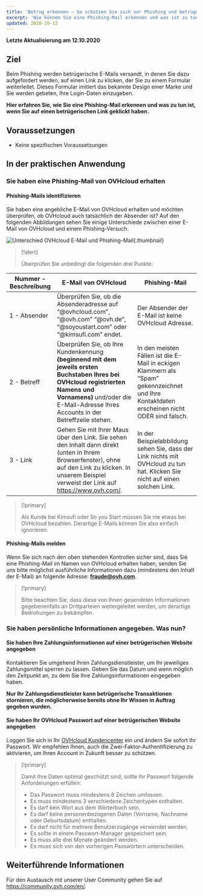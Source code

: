 ```yaml
---
title: 'Betrug erkennen − So schützen Sie sich vor Phishing und betrügerischen E-Mails'
excerpt: 'Wie können Sie eine Phishing-Mail erkennen und was ist zu tun, wenn Sie auf einen betrügerischen Link geklickt haben?'
updated: 2020-10-12
---
```


**Letzte Aktualisierung am 12.10.2020** 

## Ziel

Beim Phishing werden betrügerische E-Mails versandt, in denen Sie dazu aufgefordert werden, auf einen Link zu klicken, der Sie zu einem Formular weiterleitet. Dieses Formular imitiert das bekannte Design einer Marke und Sie werden gebeten, Ihre Login-Daten einzugeben. 

**Hier erfahren Sie, wie Sie eine Phishing-Mail erkennen und was zu tun ist, wenn Sie auf einen betrügerischen Link geklickt haben.**


## Voraussetzungen

- Keine spezifischen Voraussetzungen


## In der praktischen Anwendung

### Sie haben eine Phishing-Mail von OVHcloud erhalten

#### Phishing-Mails identifizieren

Sie haben eine angebliche E-Mail von OVHcloud erhalten und möchten überprüfen, ob OVHcloud auch tatsächlich der Absender ist? Auf den folgenden Abbildungen sehen Sie einige Unterschiede zwischen einer E-Mail von OVHcloud und einem Phishing-Versuch.

![Unterschied OVHcloud E-Mail und Phishing-Mail](images/phishing_email.png){.thumbnail}

> [!alert]
> 
> Überprüfen Sie unbedingt die folgenden drei Punkte.
> 

|Nummer - Beschreibung|E-Mail von OVHcloud|Phishing-Mail|
|---|---|---|
|1 - Absender|Überprüfen Sie, ob die Absenderadresse auf “@ovhcloud.com”, “@ovh.com” “@ovh.de”, “@soyoustart.com” oder “@kimsufi.com” endet.|Der Absender der E-Mail ist keine OVHcloud Adresse.|
|2 - Betreff|Überprüfen Sie, ob Ihre Kundenkennung **(beginnend mit dem jeweils ersten Buchstaben Ihres bei OVHcloud registrierten Namens und Vornamens)** und/oder die E-Mail-Adresse Ihres Accounts in der Betreffzeile stehen.|In den meisten Fällen ist die E-Mail in eckigen Klammern als “Spam” gekennzeichnet und Ihre Kontaktdaten erscheinen nicht ODER sind falsch.|
|3 - Link|Gehen Sie mit Ihrer Maus über den Link. Sie sehen den Inhalt dann direkt (unten in Ihrem Browserfenster), ohne auf den Link zu klicken. In unserem Beispiel verweist der Link auf https://www.ovh.com/.|In der Beispielabbildung sehen Sie, dass der Link nichts mit OVHcloud zu tun hat. Klicken Sie nicht auf einen solchen Link.|


> [!primary]
> 
> Als Kunde bei Kimsufi oder So you Start müssen Sie nie etwas bei OVHcloud bezahlen. Derartige E-Mails können Sie also einfach ignorieren.
> 

#### Phishing-Mails melden


Wenn Sie sich nach den oben stehenden Kontrollen sicher sind, dass Sie eine Phishing-Mail im Namen von OVHcloud erhalten haben, senden Sie uns bitte möglichst ausführliche Informationen dazu (mindestens den Inhalt der E-Mail) an folgende Adresse: **<fraude@ovh.com>**.

> [!primary]
> 
> Bitte beachten Sie, dass diese von Ihnen gesendeten Informationen gegebenenfalls an Drittparteien weitergeleitet werden, um derartige Bedrohungen zu bekämpfen.
> 


### Sie haben persönliche Informationen angegeben. Was nun?

#### Sie haben Ihre Zahlungsinformationen auf einer betrügerischen Website angegeben

Kontaktieren Sie umgehend Ihren Zahlungsdienstleister, um Ihr jeweiliges Zahlungsmittel sperren zu lassen.  Geben Sie das Datum und wenn möglich den Zeitpunkt an, zu dem Sie Ihre Zahlungsinformationen eingegeben haben.

**Nur Ihr Zahlungsdienstleister kann betrügerische Transaktionen stornieren, die möglicherweise bereits ohne Ihr Wissen in Auftrag gegeben wurden.**


#### Sie haben Ihr OVHcloud Passwort auf einer betrügerischen Website angegeben

Loggen Sie sich in Ihr [OVHcloud Kundencenter](https://www.ovh.com/auth/?action=gotomanager&from=https://www.ovh.de/&ovhSubsidiary=de) ein und ändern Sie sofort Ihr Passwort. Wir empfehlen Ihnen, auch die Zwei-Faktor-Authentifizierung zu aktivieren, um Ihren Account in Zukunft besser zu schützen.

> [!primary]
>
> Damit Ihre Daten optimal geschützt sind, sollte Ihr Passwort folgende Anforderungen erfüllen:
>
> - Das Passwort muss mindestens 8 Zeichen umfassen.
> - Es muss mindestens 3 verschiedene Zeichentypen enthalten.
> - Es darf kein Wort aus dem Wörterbuch sein.
> - Es darf keine personenbezogenen Daten (Vorname, Nachname oder Geburtsdatum) enthalten.
> - Es darf nicht für mehrere Benutzerzugänge verwendet werden.
> - Es sollte in einem Passwort-Manager gespeichert sein.
> - Es muss alle drei Monate geändert werden.
> - Es muss sich von den vorherigen Passwörtern unterscheiden.
>


## Weiterführende Informationen

Für den Austausch mit unserer User Community gehen Sie auf <https://community.ovh.com/en/>.

